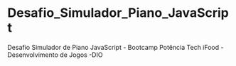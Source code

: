 # Desafio_Simulador_Piano_JavaScript
 Desafio Simulador de Piano JavaScript - Bootcamp Potência Tech iFood - Desenvolvimento de Jogos -DIO

